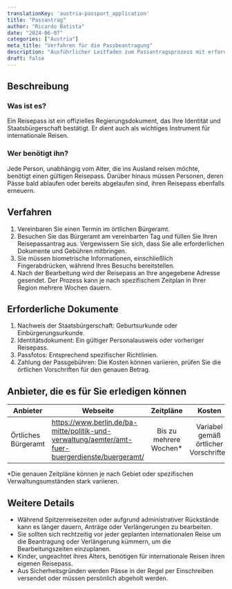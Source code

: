 ```yaml
---
translationKey: 'austria-passport_application'
title: "Passantrag"
author: "Ricardo Batista"
date: "2024-06-07"
categories: ["Austria"]
meta_title: "Verfahren für die Passbeantragung"
description: "Ausführlicher Leitfaden zum Passantragsprozess mit erforderlichen Dokumenten und Zeitplänen."
draft: false
---
```


## Beschreibung
### Was ist es?
Ein Reisepass ist ein offizielles Regierungsdokument, das Ihre Identität und Staatsbürgerschaft bestätigt. Er dient auch als wichtiges Instrument für internationale Reisen.

### Wer benötigt ihn?
Jede Person, unabhängig vom Alter, die ins Ausland reisen möchte, benötigt einen gültigen Reisepass. Darüber hinaus müssen Personen, deren Pässe bald ablaufen oder bereits abgelaufen sind, ihren Reisepass ebenfalls erneuern.

## Verfahren
1. Vereinbaren Sie einen Termin im örtlichen Bürgeramt.
2. Besuchen Sie das Bürgeramt am vereinbarten Tag und füllen Sie Ihren Reisepassantrag aus. Vergewissern Sie sich, dass Sie alle erforderlichen Dokumente und Gebühren mitbringen.
3. Sie müssen biometrische Informationen, einschließlich Fingerabdrücken, während Ihres Besuchs bereitstellen.
4. Nach der Bearbeitung wird der Reisepass an Ihre angegebene Adresse gesendet. Der Prozess kann je nach spezifischem Zeitplan in Ihrer Region mehrere Wochen dauern.

## Erforderliche Dokumente
1. Nachweis der Staatsbürgerschaft: Geburtsurkunde oder Einbürgerungsurkunde.
2. Identitätsdokument: Ein gültiger Personalausweis oder vorheriger Reisepass.
3. Passfotos: Entsprechend spezifischer Richtlinien.
4. Zahlung der Passgebühren: Die Kosten können variieren, prüfen Sie die örtlichen Vorschriften für den genauen Betrag.

## Anbieter, die es für Sie erledigen können

| Anbieter        |     Webseite     |     Zeitpläne    |       Kosten      |
| --------------- | --------------- |  :-------------: | :-------------: |
| Örtliches Bürgeramt |  https://www.berlin.de/ba-mitte/politik-und-verwaltung/aemter/amt-fuer-buergerdienste/buergeramt/       |      Bis zu mehrere Wochen*     |        Variabel gemäß örtlicher Vorschriften       |

\*Die genauen Zeitpläne können je nach Gebiet oder spezifischen Verwaltungsumständen stark variieren.

## Weitere Details

- Während Spitzenreisezeiten oder aufgrund administrativer Rückstände kann es länger dauern, Anträge oder Verlängerungen zu bearbeiten.
- Sie sollten sich rechtzeitig vor jeder geplanten internationalen Reise um die Beantragung oder Verlängerung kümmern, um die Bearbeitungszeiten einzuplanen.
- Kinder, ungeachtet ihres Alters, benötigen für internationale Reisen ihren eigenen Reisepass.
- Aus Sicherheitsgründen werden Pässe in der Regel per Einschreiben versendet oder müssen persönlich abgeholt werden.
